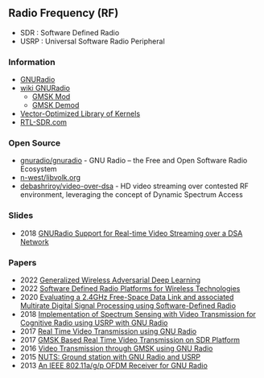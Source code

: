 ## Radio Frequency (RF)
- SDR : Software Defined Radio
- USRP : Universal Software Radio Peripheral


### Information
- [GNURadio](https://www.gnuradio.org/)
- [wiki GNURadio](https://wiki.gnuradio.org/index.php)
	- [GMSK Mod](https://wiki.gnuradio.org/index.php/GMSK_Mod)
	- [GMSK Demod](https://wiki.gnuradio.org/index.php/GMSK_Demod)
- [Vector-Optimized Library of Kernels](https://www.libvolk.org/)
- [RTL-SDR.com](https://www.rtl-sdr.com/)


### Open Source
- [gnuradio/gnuradio](https://github.com/gnuradio/gnuradio) - GNU Radio – the Free and Open Software Radio Ecosystem
- [n-west/libvolk.org](https://github.com/n-west/libvolk.org) 
- [debashriroy/video-over-dsa](https://github.com/debashriroy/video-over-dsa) - HD video streaming over contested RF environment, leveraging the concept of Dynamic Spectrum Access


### Slides
- 2018 [GNURadio Support for Real-time Video Streaming over a DSA Network](https://www.gnuradio.org/grcon/grcon18/presentations/GNU_Radio_Support_for_Real-time_Video_Streaming_over_a_DSA_Network/Debashri_DSA.pdf)


### Papers
- 2022 [Generalized Wireless Adversarial Deep Learning](https://ece.northeastern.edu/wineslab/papers/Restuccia2022computer.pdf)
- 2022 [Software Defined Radio Platforms for Wireless Technologies](https://hal.science/hal-03592937/document)
- 2020 [Evaluating a 2.4GHz Free-Space Data Link and associated Multirate Digital Signal Processing using Software-Defined Radio](https://diglib.tugraz.at/download.php?id=5f901822c4783&location=browse)
- 2018 [Implementation of Spectrum Sensing with Video Transmission for Cognitive Radio using USRP with GNU Radio](https://koreascience.kr/article/JAKO201832073077216.pdf)
- 2017 [Real Time Video Transmission using GNU Radio](http://faculty.iitmandi.ac.in/~siddhartha/final_report_video_transmission.pdf)
- 2017 [GMSK Based Real Time Video Transmission on SDR Platform](https://www.ripublication.com/ijaer17/ijaerv12n15_%20(51).pdf)
- 2016 [Video Transmission through GMSK using GNU Radio](https://research.ijcaonline.org/icaet2016/number4/icaet056.pdf)
- 2015 [NUTS: Ground station with GNU Radio and USRP](https://ntnuopen.ntnu.no/ntnu-xmlui/bitstream/handle/11250/2371557/13825_FULLTEXT.pdf)
- 2013 [An IEEE 802.11a/g/p OFDM Receiver for GNU Radio](https://dl.acm.org/doi/pdf/10.1145/2491246.2491248)


